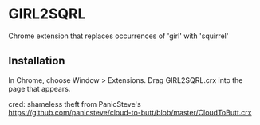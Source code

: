 GIRL2SQRL
=============

Chrome extension that replaces occurrences of 'girl' with 'squirrel'

Installation
------------

In Chrome, choose Window > Extensions.  Drag GIRL2SQRL.crx into the page that appears.

cred: shameless theft from PanicSteve's https://github.com/panicsteve/cloud-to-butt/blob/master/CloudToButt.crx
